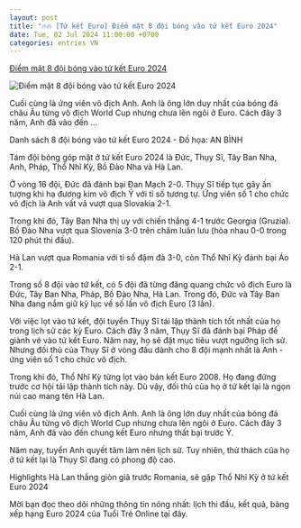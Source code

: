 ```yaml
---
layout: post
title: "🔥🔥 [Tứ kết Euro] Điểm mặt 8 đội bóng vào tứ kết Euro 2024"
date: Tue, 02 Jul 2024 11:00:00 +0700
categories: entries VN
---
```

[Điểm mặt 8 đội bóng vào tứ kết Euro 2024](https://tuoitre.vn/diem-mat-8-doi-bong-vao-tu-ket-euro-2024-20240701171426166.htm)

![Điểm mặt 8 đội bóng vào tứ kết Euro 2024](https://cdn1.tuoitre.vn/zoom/600_315/471584752817336320/2024/7/3/2024-07-01t175628z1572276183up1ek711du3pirtrmadp3soccer-euro-fra-bel-report-1719951706075668255842-0-0-1047-2000-crop-17199517570062098346345.jpg)

Cuối cùng là ứng viên vô địch Anh. Anh là ông lớn duy nhất của bóng đá châu Âu từng vô địch World Cup nhưng chưa lên ngôi ở Euro. Cách đây 3 năm, Anh đã vào đến ...

Danh sách 8 đội bóng vào tứ kết Euro 2024 - Đồ họa: AN BÌNH

Tám đội bóng góp mặt ở tứ kết Euro 2024 là Đức, Thụy Sĩ, Tây Ban Nha, Anh, Pháp, Thổ Nhĩ Kỳ, Bồ Đào Nha và Hà Lan.

Ở vòng 16 đội, Đức đã đánh bại Đan Mạch 2-0. Thụy Sĩ tiếp tục gây ấn tượng khi hạ đương kim vô địch Ý với tỉ số tương tự. Ứng viên số 1 cho chức vô địch là Anh vất vả vượt qua Slovakia 2-1.

Trong khi đó, Tây Ban Nha thị uy với chiến thắng 4-1 trước Georgia (Gruzia). Bồ Đào Nha vượt qua Slovenia 3-0 trên châm luân lưu (hòa nhau 0-0 trong 120 phút thi đấu).

Hà Lan vượt qua Romania với tỉ số đậm đà 3-0, còn Thổ Nhĩ Kỳ đánh bại Áo 2-1.

Trong số 8 đội vào tứ kết, có 5 đội đã từng đăng quang chức vô địch Euro là Đức, Tây Ban Nha, Pháp, Bồ Đào Nha, Hà Lan. Trong đó, Đức và Tây Ban Nha đang nắm giữ kỷ lục về số lần vô địch Euro (3 lần).

Với việc lọt vào tứ kết, đội tuyển Thụy Sĩ tái lập thành tích tốt nhất của họ trong lịch sử các kỳ Euro. Cách đây 3 năm, Thụy Sĩ đã đánh bại Pháp để giành vé vào tứ kết Euro. Năm nay, họ sẽ đặt mục tiêu vượt ngưỡng lịch sử. Nhưng đối thủ của Thụy Sĩ ở vòng đấu dành cho 8 đội mạnh nhất là Anh - ứng viên số 1 cho chức vô địch.

Trong khi đó, Thổ Nhĩ Kỳ từng lọt vào bán kết Euro 2008. Họ đang đứng trước cơ hội tái lập thành tích này. Dù vậy, đối thủ của họ ở tứ kết lại là ngọn núi cao mang tên Hà Lan.

Cuối cùng là ứng viên vô địch Anh. Anh là ông lớn duy nhất của bóng đá châu Âu từng vô địch World Cup nhưng chưa lên ngôi ở Euro. Cách đây 3 năm, Anh đã vào đến chung kết Euro nhưng thất bại trước Ý.

Năm nay, tuyển Anh quyết tâm làm nên lịch sử. Tuy nhiên, thử thách của họ ở tứ kết lại là Thụy Sĩ đang có phong độ cao.

Highlights Hà Lan thắng giòn giã trước Romania, sẽ gặp Thổ Nhĩ Kỳ ở tứ kết Euro 2024

Mời bạn đọc theo dõi những thông tin nóng nhất: lịch thi đấu, kết quả, bảng xếp hạng Euro 2024 của Tuổi Trẻ Online tại đây.

